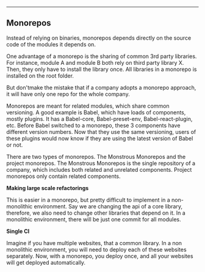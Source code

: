 
---

## Monorepos

Instead of relying on binaries, monorepos depends directly on the source code of the modules it depends on.

One advantage of a monorepo is the sharing of common 3rd party libraries. For instance, module A and module B both rely on  third party library X. Then, they only have to install the library once. All libraries in a monorepo is installed on the root folder.

But don'tmake the mistake that if a company adopts a monorepo approach, it will have only one repo for the whole company.

Monorepos are meant for related modules, which share common versioning. A good example is Babel, which have loads of components, mostly plugins. It has a Babel-core, Babel-preset-env, Babel-react-plugin, etc. Before Babel switched to a monorepo,  these 3 components have different version numbers. Now that they use the same versioning, users of these plugins would now know if they are using the latest version of Babel or not.

There are two types of monorepos. The Monstrous Monorepos and the project monorepos. The Monstrous Monorepos is the single repository of a company, which includes both related and unrelated components. Project monorepos only contain related components.

**Making large scale refactorings**

This is easier in a monorepo, but pretty difficult to implement in a non-monolithic environment. Say we are changing the api of a core library, therefore, we also need to change other libraries that depend on it. In a monolithic environment, there will be just one commit for all modules.

**Single CI**

Imagine if you have multiple websites, that a common library. In a non monolithic environment, you will need to deploy each of these websites separately. Now, with a monorepo, you deploy once, and all your websites will get deployed automatically. 

